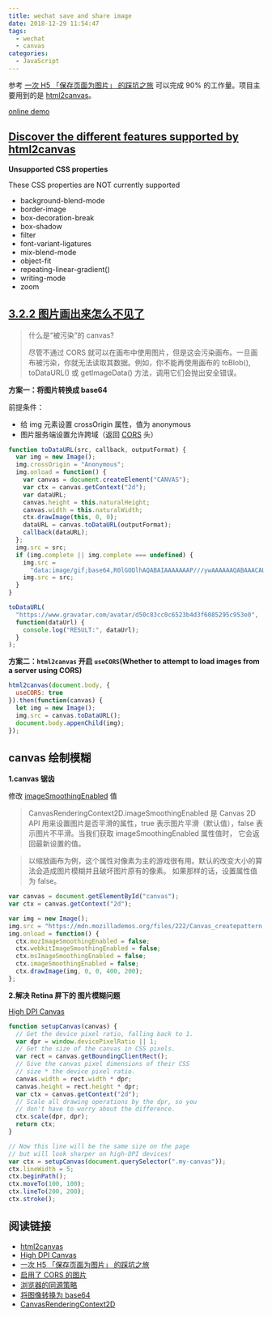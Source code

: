 ```yaml
---
title: wechat save and share image
date: 2018-12-29 11:54:47
tags:
  - wechat
  - canvas
categories:
  - JavaScript
---
```


参考 [一次 H5 「保存页面为图片」 的踩坑之旅](https://juejin.im/post/5a17c5e26fb9a04527254689) 可以完成 90% 的工作量。项目主要用到的是 [html2canvas](https://html2canvas.hertzen.com/configuration)。

[online demo](https://blog.jogiter.cn/test/html2canvas/)

## [Discover the different features supported by html2canvas](http://html2canvas.hertzen.com/features)

**Unsupported CSS properties**

These CSS properties are NOT currently supported

- background-blend-mode
- border-image
- box-decoration-break
- box-shadow
- filter
- font-variant-ligatures
- mix-blend-mode
- object-fit
- repeating-linear-gradient()
- writing-mode
- zoom

## [3.2.2 图片画出来怎么不见了](https://juejin.im/post/5a17c5e26fb9a04527254689)

> 什么是“被污染”的 canvas?
>
> 尽管不通过 CORS 就可以在画布中使用图片，但是这会污染画布。一旦画布被污染，你就无法读取其数据。例如，你不能再使用画布的 toBlob(), toDataURL() 或 getImageData() 方法，调用它们会抛出安全错误。

**方案一：将图片转换成 base64**

前提条件：

- 给 img 元素设置 crossOrigin 属性，值为 anonymous
- 图片服务端设置允许跨域（返回 [CORS](https://developer.mozilla.org/zh-CN/docs/Web/HTTP/Access_control_CORS) 头）

```js
function toDataURL(src, callback, outputFormat) {
  var img = new Image();
  img.crossOrigin = "Anonymous";
  img.onload = function() {
    var canvas = document.createElement("CANVAS");
    var ctx = canvas.getContext("2d");
    var dataURL;
    canvas.height = this.naturalHeight;
    canvas.width = this.naturalWidth;
    ctx.drawImage(this, 0, 0);
    dataURL = canvas.toDataURL(outputFormat);
    callback(dataURL);
  };
  img.src = src;
  if (img.complete || img.complete === undefined) {
    img.src =
      "data:image/gif;base64,R0lGODlhAQABAIAAAAAAAP///ywAAAAAAQABAAACAUwAOw==";
    img.src = src;
  }
}

toDataURL(
  "https://www.gravatar.com/avatar/d50c83cc0c6523b4d3f6085295c953e0",
  function(dataUrl) {
    console.log("RESULT:", dataUrl);
  }
);
```

**方案二：`html2canvas` 开启 `useCORS`(Whether to attempt to load images from a server using CORS)**

```js
html2canvas(document.body, {
  useCORS: true
}).then(function(canvas) {
  let img = new Image();
  img.src = canvas.toDataURL();
  document.body.appenChild(img);
});
```

## canvas 绘制模糊

**1.canvas 锯齿**

修改 [imageSmoothingEnabled](https://developer.mozilla.org/zh-CN/docs/Web/API/CanvasRenderingContext2D/imageSmoothingEnabled) 值

> CanvasRenderingContext2D.imageSmoothingEnabled 是 Canvas 2D API 用来设置图片是否平滑的属性，true 表示图片平滑（默认值），false 表示图片不平滑。当我们获取 imageSmoothingEnabled 属性值时， 它会返回最新设置的值。

> 以缩放画布为例，这个属性对像素为主的游戏很有用。默认的改变大小的算法会造成图片模糊并且破坏图片原有的像素。 如果那样的话，设置属性值为 false。

```js
var canvas = document.getElementById("canvas");
var ctx = canvas.getContext("2d");

var img = new Image();
img.src = "https://mdn.mozillademos.org/files/222/Canvas_createpattern.png";
img.onload = function() {
  ctx.mozImageSmoothingEnabled = false;
  ctx.webkitImageSmoothingEnabled = false;
  ctx.msImageSmoothingEnabled = false;
  ctx.imageSmoothingEnabled = false;
  ctx.drawImage(img, 0, 0, 400, 200);
};
```

**2.解决 Retina 屏下的 图片模糊问题**

[High DPI Canvas](https://www.html5rocks.com/en/tutorials/canvas/hidpi/)

```js
function setupCanvas(canvas) {
  // Get the device pixel ratio, falling back to 1.
  var dpr = window.devicePixelRatio || 1;
  // Get the size of the canvas in CSS pixels.
  var rect = canvas.getBoundingClientRect();
  // Give the canvas pixel dimensions of their CSS
  // size * the device pixel ratio.
  canvas.width = rect.width * dpr;
  canvas.height = rect.height * dpr;
  var ctx = canvas.getContext("2d");
  // Scale all drawing operations by the dpr, so you
  // don't have to worry about the difference.
  ctx.scale(dpr, dpr);
  return ctx;
}

// Now this line will be the same size on the page
// but will look sharper on high-DPI devices!
var ctx = setupCanvas(document.querySelector(".my-canvas"));
ctx.lineWidth = 5;
ctx.beginPath();
ctx.moveTo(100, 100);
ctx.lineTo(200, 200);
ctx.stroke();
```

## 阅读链接

- [html2canvas](https://html2canvas.hertzen.com/configuration)
- [High DPI Canvas](https://www.html5rocks.com/en/tutorials/canvas/hidpi/)
- [一次 H5 「保存页面为图片」 的踩坑之旅](https://juejin.im/post/5a17c5e26fb9a04527254689)
- [启用了 CORS 的图片](https://developer.mozilla.org/zh-CN/docs/Web/HTML/CORS_enabled_image)
- [浏览器的同源策略](https://developer.mozilla.org/zh-CN/docs/Web/Security/Same-origin_policy)
- [将图像转换为 base64](https://stackoverflow.com/questions/6150289/how-to-convert-image-into-base64-string-using-javascript)
- [CanvasRenderingContext2D](https://developer.mozilla.org/zh-CN/docs/Web/API/CanvasRenderingContext2D)
